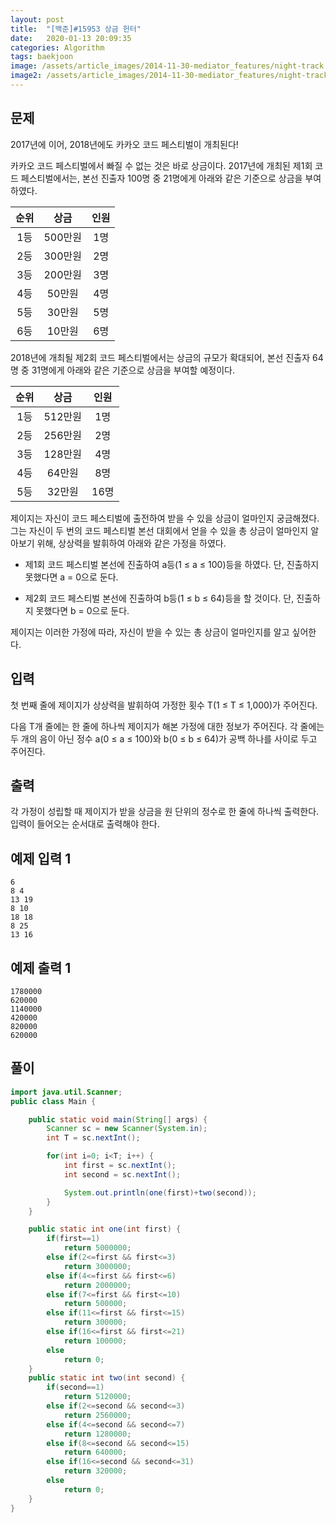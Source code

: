 ```yaml
---
layout: post
title:  "[백준]#15953 상금 헌터"
date:   2020-01-13 20:09:35
categories: Algorithm
tags: baekjoon
image: /assets/article_images/2014-11-30-mediator_features/night-track.JPG
image2: /assets/article_images/2014-11-30-mediator_features/night-track-mobile.JPG
---
```

## 문제

2017년에 이어, 2018년에도 카카오 코드 페스티벌이 개최된다!

카카오 코드 페스티벌에서 빠질 수 없는 것은 바로 상금이다. 2017년에 개최된 제1회 코드 페스티벌에서는, 본선 진출자 100명 중 21명에게 아래와 같은 기준으로 상금을 부여하였다.

|순위|상금|인원|
|:--:|:---:|:--:|
|1등|500만원|1명|
|2등|300만원|2명|
|3등|200만원|3명|
|4등|50만원|4명|
|5등|30만원|5명|
|6등|10만원|6명|

2018년에 개최될 제2회 코드 페스티벌에서는 상금의 규모가 확대되어, 본선 진출자 64명 중 31명에게 아래와 같은 기준으로 상금을 부여할 예정이다.

|순위|상금|인원|
|:--:|:---:|:--:|
|1등|512만원|1명|
|2등|256만원|2명|
|3등|128만원|4명|
|4등|64만원|8명|
|5등|32만원|16명|

제이지는 자신이 코드 페스티벌에 출전하여 받을 수 있을 상금이 얼마인지 궁금해졌다. 그는 자신이 두 번의 코드 페스티벌 본선 대회에서 얻을 수 있을 총 상금이 얼마인지 알아보기 위해, 상상력을 발휘하여 아래와 같은 가정을 하였다.

- 제1회 코드 페스티벌 본선에 진출하여 a등(1 ≤ a ≤ 100)등을 하였다. 단, 진출하지 못했다면 a = 0으로 둔다.

- 제2회 코드 페스티벌 본선에 진출하여 b등(1 ≤ b ≤ 64)등을 할 것이다. 단, 진출하지 못했다면 b = 0으로 둔다.

제이지는 이러한 가정에 따라, 자신이 받을 수 있는 총 상금이 얼마인지를 알고 싶어한다.

입력
-----

첫 번째 줄에 제이지가 상상력을 발휘하여 가정한 횟수 T(1 ≤ T ≤ 1,000)가 주어진다.

다음 T개 줄에는 한 줄에 하나씩 제이지가 해본 가정에 대한 정보가 주어진다. 각 줄에는 두 개의 음이 아닌 정수 a(0 ≤ a ≤ 100)와 b(0 ≤ b ≤ 64)가 공백 하나를 사이로 두고 주어진다.

출력
-----

각 가정이 성립할 때 제이지가 받을 상금을 원 단위의 정수로 한 줄에 하나씩 출력한다. 입력이 들어오는 순서대로 출력해야 한다.

## 예제 입력 1
```
6
8 4
13 19
8 10
18 18
8 25
13 16
```
## 예제 출력 1 
```
1780000
620000
1140000
420000
820000
620000
```
풀이
-----
```java
import java.util.Scanner;
public class Main {

    public static void main(String[] args) {
        Scanner sc = new Scanner(System.in);
        int T = sc.nextInt();

        for(int i=0; i<T; i++) {
            int first = sc.nextInt();
            int second = sc.nextInt();

            System.out.println(one(first)+two(second));
        }
    }

    public static int one(int first) {
        if(first==1)
            return 5000000;
        else if(2<=first && first<=3)
            return 3000000;
        else if(4<=first && first<=6)
            return 2000000;
        else if(7<=first && first<=10)
            return 500000;
        else if(11<=first && first<=15)
            return 300000;
        else if(16<=first && first<=21)
            return 100000;
        else
            return 0;
    }
    public static int two(int second) {
        if(second==1)
            return 5120000;
        else if(2<=second && second<=3)
            return 2560000;
        else if(4<=second && second<=7)
            return 1280000;
        else if(8<=second && second<=15)
            return 640000;
        else if(16<=second && second<=31)
            return 320000;
        else
            return 0;
    }
}
```
